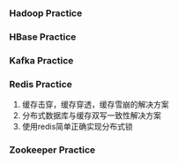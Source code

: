 ### Hadoop Practice

### HBase Practice

### Kafka Practice

### Redis Practice
1. 缓存击穿，缓存穿透，缓存雪崩的解决方案
2. 分布式数据库与缓存双写一致性解决方案
3. 使用redis简单正确实现分布式锁

### Zookeeper Practice